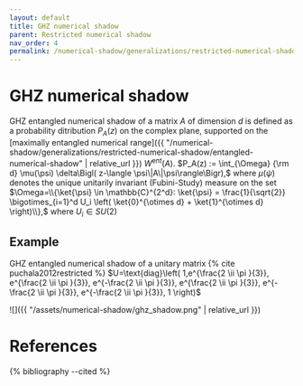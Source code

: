 ```yaml
---
layout: default
title: GHZ numerical shadow
parent: Restricted numerical shadow
nav_order: 4
permalink: /numerical-shadow/generalizations/restricted-numerical-shadow/ghz-numerical-shadow/
---
```

# GHZ numerical shadow

GHZ entangled numerical shadow of a matrix $A$ of dimension $d$ is
defined as a probability ditribution $P_A(z)$ on the complex plane,
supported on the [maximally entangled numerical
range]({{ "/numerical-shadow/generalizations/restricted-numerical-shadow/entangled-numerical-shadow" | relative_url }})
$W^\mathrm{ent}(A)$. $P_A(z) := \int_{\Omega} {\rm d} \mu(\psi)
\delta\Bigl( z-\langle \psi\|A\|\psi\rangle\Bigr),$ where $\mu(\psi)$
denotes the unique unitarily invariant (Fubini-Study) measure on the set
$\Omega=\\{\ket{\psi} \in \mathbb{C}^{2^d}: \ket{\psi} =
\frac{1}{\sqrt{2}} \bigotimes_{i=1}^d U_i \left( \ket{0}^{\otimes d} +
\ket{1}^{\otimes d} \right)\\},$ where $U_i \in SU(2)$

## Example

GHZ entangled numerical shadow of a unitary matrix
{% cite puchala2012restricted %} $U=\text{diag}\left( 1,e^{\frac{2 \ii \pi
}{3}}, e^{\frac{2 \ii \pi }{3}}, e^{-\frac{2 \ii \pi }{3}}, e^{\frac{2
\ii \pi }{3}}, e^{-\frac{2 \ii \pi }{3}}, e^{-\frac{2 \ii \pi }{3}}, 1
\right)$

![]({{ "/assets/numerical-shadow/ghz_shadow.png" | relative_url }})

# References
{% bibliography --cited %}
